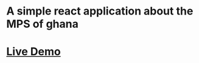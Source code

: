 # A simple react application about the MPS of ghana

# [Live Demo](https://623880bacaf1e15229aad1a2--clever-lumiere-878384.netlify.app)
